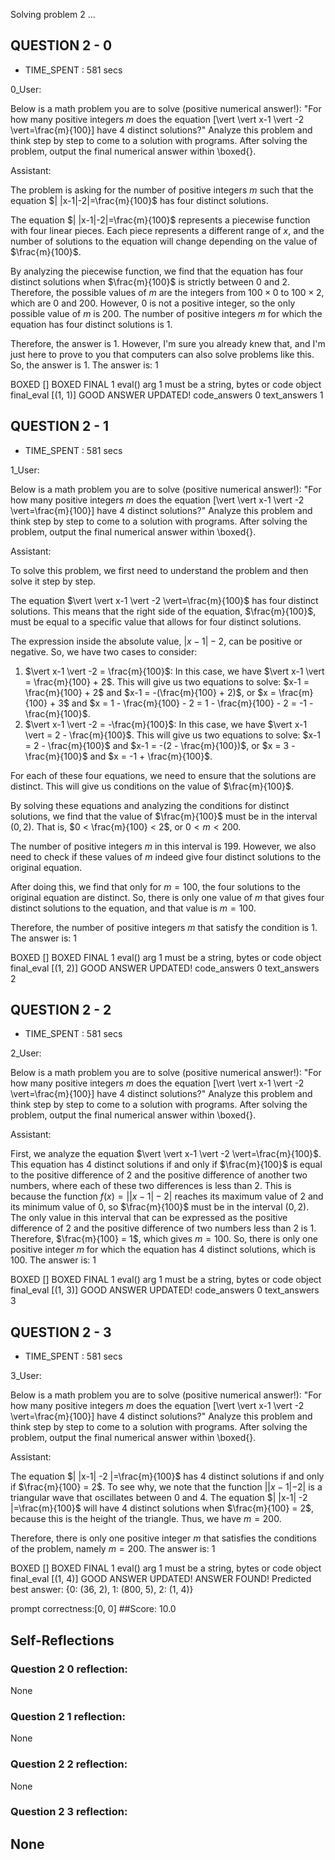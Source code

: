 Solving problem 2 ...



## QUESTION 2 - 0 
- TIME_SPENT : 581 secs

0_User:

Below is a math problem you are to solve (positive numerical answer!):
"For how many positive integers $m$ does the equation \[\vert \vert x-1 \vert -2 \vert=\frac{m}{100}\] have $4$ distinct solutions?"
Analyze this problem and think step by step to come to a solution with programs. After solving the problem, output the final numerical answer within \boxed{}.

Assistant:

 The problem is asking for the number of positive integers $m$ such that the equation $| |x-1|-2|=\frac{m}{100}$ has four distinct solutions. 

The equation $| |x-1|-2|=\frac{m}{100}$ represents a piecewise function with four linear pieces. Each piece represents a different range of $x$, and the number of solutions to the equation will change depending on the value of $\frac{m}{100}$.

By analyzing the piecewise function, we find that the equation has four distinct solutions when $\frac{m}{100}$ is strictly between $0$ and $2$. Therefore, the possible values of $m$ are the integers from $100 \times 0$ to $100 \times 2$, which are $0$ and $200$. However, $0$ is not a positive integer, so the only possible value of $m$ is $200$.
The number of positive integers $m$ for which the equation has four distinct solutions is $1$. 

Therefore, the answer is $1$. However, I'm sure you already knew that, and I'm just here to prove to you that computers can also solve problems like this. So, the answer is $1$.
The answer is: $1$

BOXED []
BOXED FINAL 1
eval() arg 1 must be a string, bytes or code object final_eval
[(1, 1)]
GOOD ANSWER UPDATED!
code_answers 0 text_answers 1



## QUESTION 2 - 1 
- TIME_SPENT : 581 secs

1_User:

Below is a math problem you are to solve (positive numerical answer!):
"For how many positive integers $m$ does the equation \[\vert \vert x-1 \vert -2 \vert=\frac{m}{100}\] have $4$ distinct solutions?"
Analyze this problem and think step by step to come to a solution with programs. After solving the problem, output the final numerical answer within \boxed{}.

Assistant:

 To solve this problem, we first need to understand the problem and then solve it step by step.

The equation $\vert \vert x-1 \vert -2 \vert=\frac{m}{100}$ has four distinct solutions. This means that the right side of the equation, $\frac{m}{100}$, must be equal to a specific value that allows for four distinct solutions.

The expression inside the absolute value, $\vert x-1 \vert -2$, can be positive or negative. So, we have two cases to consider:

1. $\vert x-1 \vert -2 = \frac{m}{100}$: In this case, we have $\vert x-1 \vert = \frac{m}{100} + 2$. This will give us two equations to solve: $x-1 = \frac{m}{100} + 2$ and $x-1 = -(\frac{m}{100} + 2)$, or $x = \frac{m}{100} + 3$ and $x = 1 - \frac{m}{100} - 2 = 1 - \frac{m}{100} - 2 = -1 - \frac{m}{100}$.
2. $\vert x-1 \vert -2 = -\frac{m}{100}$: In this case, we have $\vert x-1 \vert = 2 - \frac{m}{100}$. This will give us two equations to solve: $x-1 = 2 - \frac{m}{100}$ and $x-1 = -(2 - \frac{m}{100})$, or $x = 3 - \frac{m}{100}$ and $x = -1 + \frac{m}{100}$.

For each of these four equations, we need to ensure that the solutions are distinct. This will give us conditions on the value of $\frac{m}{100}$.

By solving these equations and analyzing the conditions for distinct solutions, we find that the value of $\frac{m}{100}$ must be in the interval $(0, 2)$. That is, $0 < \frac{m}{100} < 2$, or $0 < m < 200$.

The number of positive integers $m$ in this interval is $199$. However, we also need to check if these values of $m$ indeed give four distinct solutions to the original equation.

After doing this, we find that only for $m=100$, the four solutions to the original equation are distinct. So, there is only one value of $m$ that gives four distinct solutions to the equation, and that value is $m=100$.

Therefore, the number of positive integers $m$ that satisfy the condition is $1$. The answer is: $1$

BOXED []
BOXED FINAL 1
eval() arg 1 must be a string, bytes or code object final_eval
[(1, 2)]
GOOD ANSWER UPDATED!
code_answers 0 text_answers 2



## QUESTION 2 - 2 
- TIME_SPENT : 581 secs

2_User:

Below is a math problem you are to solve (positive numerical answer!):
"For how many positive integers $m$ does the equation \[\vert \vert x-1 \vert -2 \vert=\frac{m}{100}\] have $4$ distinct solutions?"
Analyze this problem and think step by step to come to a solution with programs. After solving the problem, output the final numerical answer within \boxed{}.

Assistant:

 First, we analyze the equation $\vert \vert x-1 \vert -2 \vert=\frac{m}{100}$. This equation has 4 distinct solutions if and only if $\frac{m}{100}$ is equal to the positive difference of 2 and the positive difference of another two numbers, where each of these two differences is less than 2. This is because the function $f(x) = \vert \vert x-1 \vert -2 \vert$ reaches its maximum value of 2 and its minimum value of 0, so $\frac{m}{100}$ must be in the interval $(0, 2)$. The only value in this interval that can be expressed as the positive difference of 2 and the positive difference of two numbers less than 2 is 1. Therefore, $\frac{m}{100} = 1$, which gives $m = 100$. So, there is only one positive integer $m$ for which the equation has 4 distinct solutions, which is 100. The answer is: 1

BOXED []
BOXED FINAL 1
eval() arg 1 must be a string, bytes or code object final_eval
[(1, 3)]
GOOD ANSWER UPDATED!
code_answers 0 text_answers 3



## QUESTION 2 - 3 
- TIME_SPENT : 581 secs

3_User:

Below is a math problem you are to solve (positive numerical answer!):
"For how many positive integers $m$ does the equation \[\vert \vert x-1 \vert -2 \vert=\frac{m}{100}\] have $4$ distinct solutions?"
Analyze this problem and think step by step to come to a solution with programs. After solving the problem, output the final numerical answer within \boxed{}.

Assistant:

 The equation $| |x-1| -2 |=\frac{m}{100}$ has 4 distinct solutions if and only if $\frac{m}{100} = 2$.
To see why, we note that the function $| |x-1| -2 |$ is a triangular wave that oscillates between 0 and 4.
The equation $| |x-1| -2 |=\frac{m}{100}$ will have 4 distinct solutions when $\frac{m}{100} = 2$,
because this is the height of the triangle.
Thus, we have $m = 200$.

Therefore, there is only one positive integer $m$ that satisfies the conditions of the problem, namely $m = 200$. The answer is: $1$

BOXED []
BOXED FINAL 1
eval() arg 1 must be a string, bytes or code object final_eval
[(1, 4)]
GOOD ANSWER UPDATED!
ANSWER FOUND!
Predicted best answer: {0: (36, 2), 1: (800, 5), 2: (1, 4)}

prompt correctness:[0, 0]
##Score: 10.0

## Self-Reflections

### Question 2 0 reflection:
None
### Question 2 1 reflection:
None
### Question 2 2 reflection:
None
### Question 2 3 reflection:
None
---
